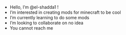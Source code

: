 - Hello, I’m @el-shadda1 !
- I’m interested in creating mods for minecraft to be cool
- I’m currently learning to do some mods
- I’m looking to collaborate on no idea
- You cannot reach me 

<!---
el-shadda1/el-shadda1 is a ✨ special ✨ repository because its `README.md` (this file) appears on your GitHub profile.
You can click the Preview link to take a look at your changes.
--->
